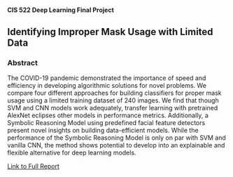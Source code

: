 #### CIS 522 Deep Learning Final Project
## Identifying Improper Mask Usage with Limited Data

### Abstract
The COVID-19 pandemic demonstrated the importance of speed and efficiency in developing algorithmic solutions for novel problems. We compare four different approaches for building classifiers for proper mask usage using a limited training dataset of 240 images. We find that though SVM and CNN models work adequately, transfer learning with pretrained AlexNet eclipses other models in performance metrics. Additionally, a Symbolic Reasoning Model using predefined facial feature detectors present novel insights on building data-efficient models. While the performance of the Symbolic Reasoning Model is only on par with SVM and vanilla CNN, the method shows potential to develop into an explainable and flexible alternative for deep learning models.  

[Link to Full Report](https://github.com/kimyoonduk/proper-mask-classification/blob/main/docs/Final%20Report%20-%20LaTeX.pdf)